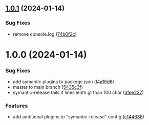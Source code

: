 ## [1.0.1](https://github.com/skmd87/nuxt3-boilerplate/compare/v1.0.0...v1.0.1) (2024-01-14)


### Bug Fixes

* remove console.log ([74b0f2c](https://github.com/skmd87/nuxt3-boilerplate/commit/74b0f2c51e838d2ed804455ae1d9b149dbe75b1c))

# 1.0.0 (2024-01-14)


### Bug Fixes

* add symantic plugins to packege.json ([f4a16d6](https://github.com/skmd87/nuxt3-boilerplate/commit/f4a16d6c4b8c2140bba2fa8140c2b2a21200e40f))
* master to main branch ([5435c3f](https://github.com/skmd87/nuxt3-boilerplate/commit/5435c3f585d13e55d9d0df541404daa44f253826))
* symantic-release fails if lines lenth gt than 100 char ([3fee237](https://github.com/skmd87/nuxt3-boilerplate/commit/3fee2377ebac0507d6038012ea364528d9f7e448))


### Features

* add additional plugins to "symantic-release" config ([c144636](https://github.com/skmd87/nuxt3-boilerplate/commit/c1446366369dbc6231b7cba9257e129f787ba0cc))
